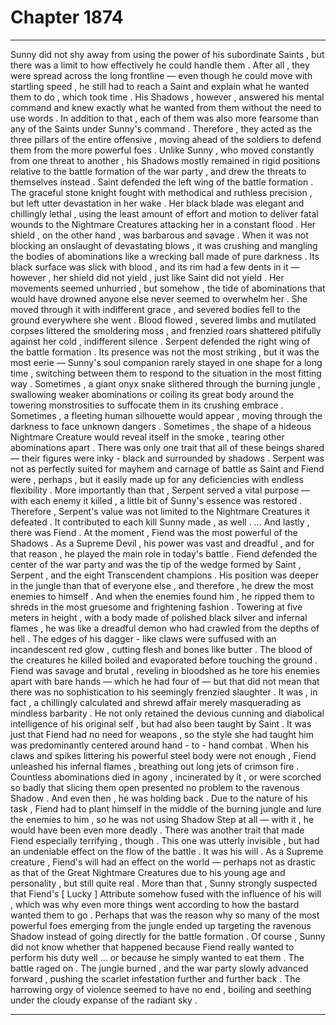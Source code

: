 
# Chapter 1874


---

Sunny did not shy away from using the power of his subordinate Saints , but there was a limit to how effectively he could handle them . After all , they were spread across the long frontline — even though he could move with startling speed , he still had to reach a Saint and explain what he wanted them to do , which took time .
His Shadows , however , answered his mental command and knew exactly what he wanted from them without the need to use words . In addition to that , each of them was also more fearsome than any of the Saints under Sunny's command .
Therefore , they acted as the three pillars of the entire offensive , moving ahead of the soldiers to defend them from the more powerful foes .
Unlike Sunny , who moved constantly from one threat to another , his Shadows mostly remained in rigid positions relative to the battle formation of the war party , and drew the threats to themselves instead .
Saint defended the left wing of the battle formation . The graceful stone knight fought with methodical and ruthless precision , but left utter devastation in her wake . Her black blade was elegant and chillingly lethal , using the least amount of effort and motion to deliver fatal wounds to the Nightmare Creatures attacking her in a constant flood .
Her shield , on the other hand , was barbarous and savage . When it was not blocking an onslaught of devastating blows , it was crushing and mangling the bodies of abominations like a wrecking ball made of pure darkness . Its black surface was slick with blood , and its rim had a few dents in it — however , her shield did not yield , just like Saint did not yield .
Her movements seemed unhurried , but somehow , the tide of abominations that would have drowned anyone else never seemed to overwhelm her . She moved through it with indifferent grace , and severed bodies fell to the ground everywhere she went .
Blood flowed , severed limbs and mutilated corpses littered the smoldering moss , and frenzied roars shattered pitifully against her cold , indifferent silence .
Serpent defended the right wing of the battle formation . Its presence was not the most striking , but it was the most eerie — Sunny's soul companion rarely stayed in one shape for a long time , switching between them to respond to the situation in the most fitting way .
Sometimes , a giant onyx snake slithered through the burning jungle , swallowing weaker abominations or coiling its great body around the towering monstrosities to suffocate them in its crushing embrace . Sometimes ,
a fleeting human silhouette would appear , moving through the darkness to face unknown dangers .
Sometimes , the shape of a hideous Nightmare Creature would reveal itself in the smoke , tearing other abominations apart . There was only one trait that all of these beings shared — their figures were inky - black and surrounded by shadows .
Serpent was not as perfectly suited for mayhem and carnage of battle as Saint and Fiend were , perhaps , but it easily made up for any deficiencies with endless flexibility .
More importantly than that , Serpent served a vital purpose — with each enemy it killed , a little bit of Sunny's essence was restored . Therefore , Serpent's value was not limited to the Nightmare Creatures it defeated . It contributed to each kill Sunny made , as well .
… And lastly , there was Fiend .
At the moment , Fiend was the most powerful of the Shadows . As a Supreme Devil , his power was vast and dreadful , and for that reason , he played the main role in today's battle .
Fiend defended the center of the war party and was the tip of the wedge formed by Saint , Serpent , and the eight Transcendent champions . His position was deeper in the jungle than that of everyone else , and therefore , he drew the most enemies to himself .
And when the enemies found him , he ripped them to shreds in the most gruesome and frightening fashion .
Towering at five meters in height , with a body made of polished black silver and infernal flames , he was like a dreadful demon who had crawled from the depths of hell . The edges of his dagger - like claws were suffused with an incandescent red glow , cutting flesh and bones like butter . The blood of the creatures he killed boiled and evaporated before touching the ground .
Fiend was savage and brutal , reveling in bloodshed as he tore his enemies apart with bare hands — which he had four of — but that did not mean that there was no sophistication to his seemingly frenzied slaughter . It was , in fact , a chillingly calculated and shrewd affair merely masquerading as mindless barbarity .
He not only retained the devious cunning and diabolical intelligence of his original self , but had also been taught by Saint . It was just that Fiend had no need for weapons , so the style she had taught him was predominantly centered around hand - to - hand combat .
When his claws and spikes littering his powerful steel body were not enough , Fiend unleashed his infernal flames , breathing out long jets of crimson fire . Countless abominations died in agony ,
incinerated by it , or were scorched so badly that slicing them open presented no problem to the ravenous Shadow .
And even then , he was holding back . Due to the nature of his task , Fiend had to plant himself in the middle of the burning jungle and lure the enemies to him , so he was not using Shadow Step at all — with it , he would have been even more deadly .
There was another trait that made Fiend especially terrifying , though . This one was utterly invisible , but had an undeniable effect on the flow of the battle .
It was his will . As a Supreme creature , Fiend's will had an effect on the world — perhaps not as drastic as that of the Great Nightmare Creatures due to his young age and personality , but still quite real . More than that , Sunny strongly suspected that Fiend's [ Lucky ] Attribute somehow fused with the influence of his will , which was why even more things went according to how the bastard wanted them to go .
Perhaps that was the reason why so many of the most powerful foes emerging from the jungle ended up targeting the ravenous Shadow instead of going directly for the battle formation .
Of course , Sunny did not know whether that happened because Fiend really wanted to perform his duty well ... or because he simply wanted to eat them .
The battle raged on . The jungle burned , and the war party slowly advanced forward , pushing the scarlet infestation further and further back .
The harrowing orgy of violence seemed to have no end , boiling and seething under the cloudy expanse of the radiant sky .

---

